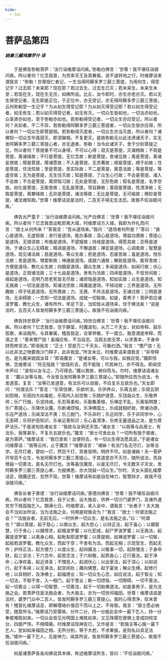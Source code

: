 ```yaml
---
hide:
  - toc
---
```


# **菩萨品第四**

##### 姚秦三藏鸠摩罗什 译

　　于是佛告弥勒菩萨：‘汝行诣维摩诘问疾。’弥勒白佛言：‘世尊！我不堪任诣彼问疾。所以者何？忆念我昔，为兜率天王及其眷属，说不退转地之行，时维摩诘来谓我言：“弥勒！世尊授仁者记，一生当得阿耨多罗三藐三菩提，为用何生，得受记乎？过去耶？未来耶？现在耶？若过去生，过去生已灭；若未来生，未来生未至；若现在生，现在生无住，如佛所说。比丘，汝今即时，亦生亦老亦灭。若以无生得受记者，无生即是正位，于正位中，亦无受记，亦无得阿耨多罗三藐三菩提，云何弥勒受一生记乎？为从如生得受记耶？为从如灭得受记耶？若以如生得受记者，如无有生；若以如灭得受记者，如无有灭。一切众生皆如也，一切法亦如也，众圣贤亦如也，至于弥勒亦如也。若弥勒得受记者，一切众生亦应受记，所以者何？夫如者，不二不异，若弥勒得阿耨多罗三藐三菩提者，一切众生皆亦应得，所以者何？一切众生即菩提相。若弥勒得灭度者，一切众生亦当灭度，所以者何？诸佛知一切众生毕竟寂灭，即涅槃相，不复更灭。是故弥勒无以此法诱诸天子，实无发阿耨多罗三藐三菩提心者，亦无退者。弥勒！当令此诸天子，舍于分别菩提之见，所以者何？菩提者不可以身得，不可以心得；寂灭是菩提，灭诸相故；不观是菩提，离诸缘故；不行是菩提，无忆念故；断是菩提，舍诸见故；离是菩提，离诸妄想故；障是菩提，障诸愿故；不入是菩提，无贪著故；顺是菩提，顺于如故；住是菩提，住法性故；至是菩提，至实际故；不二是菩提，离意法故；等是菩提，等虚空故；无为是菩提，无生住灭故；知是菩提，了众生心行故；不会是菩提，诸入不会故；不合是菩提，离烦恼习故；无处是菩提，无形色故；假名是菩提，名字空故。如化是菩提，无取舍故；无乱是菩提，常自静故；善寂是菩提，性清净故；无取是菩提，离攀缘故；无异是菩提，诸法等故；无比是菩提，无可喻故；微妙是菩提，诸法难知故。”世尊！维摩诘说是法时，二百天子得无生法忍。故我不任诣彼问疾。’

　　佛告光严童子：‘汝行诣维摩诘问疾。’光严白佛言：‘世尊！我不堪任诣彼问疾。所以者何？忆念我昔出毗耶离大城，时维摩诘方入城，我即为作礼而问言：“居士从何所来？”答我言：“吾从道场来。”我问：“道场者何所是？”答曰：“直心是道场，无虚假故；发行是道场，能办事故；深心是道场，增益功德故；菩提心是道场，无错谬故；布施是道场，不望报故；持戒是道场，得愿具故；忍辱是道场，于诸众生心无碍故；精进是道场，不懈退故；禅定是道场，心调柔故；智慧是道场，现见诸法故；慈是道场，等众生故；悲是道场，忍疲苦故；喜是道场，悦乐法故；舍是道场，憎爱断故；神通是道场，成就六通故；解脱是道场，能背舍故；方便是道场，教化众生故；四摄是道场，摄众生故；多闻是道场，如闻行故；伏心是道场，正观诸法故；三十七品是道场，舍有为法故；四谛是道场，不诳世间故；缘起是道场，无明乃至老死皆无尽故；诸烦恼是道场，知如实故；众生是道场，知无我故；一切法是道场，知诸法空故；降魔是道场，不倾动故；三界是道场，无所趣故；师子吼是道场，无所畏故；力、无畏、不共法是道场，无诸过故；三明是道场，无余碍故；一念知一切法是道场，成就一切智故。如是，善男子！菩萨若应诸波罗蜜，教化众生，诸有所作，举足下足，当知皆从道场来，住于佛法矣！”说是法时，五百天人皆发阿耨多罗三藐三菩提心，故我不任诣彼问疾。’

　　佛告持世菩萨：‘汝行诣维摩诘问疾。’持世白佛言：‘世尊！我不堪任诣彼问疾。所以者何？忆念我昔，住于静室，时魔波旬，从万二千天女，状如帝释，鼓乐弦歌，来诣我所。与其眷属，稽首我足，合掌恭敬，于一面立。我意谓是帝释，而语之言：“善来憍尸迦！虽福应有，不当自恣。当观五欲无常，以求善本，于身命财而修坚法。”即语我言：“正士！受是万二千天女，可备扫洒。”我言：“憍尸迦！无以此非法之物要我沙门释子，此非我宜。”所言未讫，时维摩诘来谓我言：“非帝释也，是为魔来娆固汝耳！”即语魔言：“是诸女等，可以与我，如我应受。”魔即惊惧，念维摩诘：“将无恼我？”欲隐形去，而不能隐；尽其神力，亦不得去。即闻空中声曰：“波旬以女与之，乃可得去。”魔以畏故，俯仰而与。尔时，维摩诘语诸女言：“魔以汝等与我，今汝皆当发阿耨多罗三藐三菩提心。”即随所应而为说法，令发道意。复言：“汝等已发道意，有法乐可以自娱，不应复乐五欲乐也。”天女即问：“何谓法乐？”答言：“乐常信佛，乐欲听法，乐供养众，乐离五欲；乐观五阴如怨贼，乐观四大如毒蛇，乐观内入如空聚；乐随护道意，乐饶益众生，乐敬养师；乐广行施，乐坚持戒，乐忍辱柔和，乐勤集善根，乐禅定不乱，乐离垢明慧；乐广菩提心，乐降伏众魔，乐断诸烦恼，乐净佛国土，乐成就相好故，修诸功德，乐庄严道场；乐闻深法不畏；乐三脱门，不乐非时；乐近同学，乐于非同学中，心无恚碍；乐将护恶知识，乐亲近善知识；乐心喜清净，乐修无量道品之法，是为菩萨法乐。”于是波旬告诸女言：“我欲与汝俱还天宫。”诸女言：“以我等与此居士，有法乐，我等甚乐，不复乐五欲乐也。”魔言：“居士可舍此女？一切所有施于彼者，是为菩萨。”维摩诘言：“我已舍矣！汝便将去，令一切众生得法愿具足。”于是诸女问维摩诘：“我等云何，止于魔宫？”维摩诘言：“诸姊！有法门名无尽灯，汝等当学。无尽灯者，譬如一灯，然百千灯，冥者皆明，明终不尽。如是诸姊！夫一菩萨开导百千众生，令发阿耨多罗三藐三菩提心，于其道意亦不灭尽，随所说法，而自增益一切善法，是名无尽灯也。汝等虽住魔宫，以是无尽灯，令无数天子天女，发阿耨多罗三藐三菩提心者，为报佛恩，亦大饶益一切众生。”尔时，天女头面礼维摩诘足，随魔还宫，忽然不现。世尊！维摩诘有如是自在神力，智慧辩才，故我不任诣彼问疾。’

　　佛告长者子善德：‘汝行诣维摩诘问疾。’善德向佛言：‘世尊！我不堪任诣彼问疾。所以者何？忆念我昔，自于父舍，设大施会，供养一切沙门婆罗门，及诸外道贫穷下贱孤独乞人。期满七日，时维摩诘，来入会中，谓我言：“长者子！夫大施会不当如汝所设，当为法施之会，何用是财施会为？”我言：“居士！何谓法施之会？”“法施会者，无前无后，一时供养一切众生，是名法施之会。”曰：“何谓也？”谓以菩提，起于慈心；以救众生，起大悲心；以持正法，起于喜心；以摄智慧，行于舍心；以摄悭贪，起檀波罗蜜；以化犯戒，起尸罗波罗蜜；以无我法，起羼提波罗蜜；以离身心相，起毗梨耶波罗蜜；以菩提相，起禅波罗蜜；以一切智，起般若波罗蜜。教化众生，而起于空；不舍有为法，而起无相；示现受生，而起无作；护持正法，起方便力；以度众生，起四摄法；以敬事一切，起除慢法；于身命财，起三坚法；于六念中，起思念法；于六和敬，起质直心；正行善法，起于净命；心净欢喜，起近贤圣；不憎恶人，起调伏心；以出家法，起于深心；以如说行，起于多闻；以无诤法，起空闲处；趣向佛慧，起于宴坐；解众生缚，起修行地；以具相好，及净佛土，起福德业；知一切众生心念，如应说法，起于智业；知一切法，不取不舍，入一相门，起于慧业；断一切烦恼、一切障碍、一切不善法，起一切善业；以得一切智慧、一切善法，起于一切助佛道法。如是善男子，是为法施之会。若菩萨住是法施会者，为大施主，亦为一切世间福田。世尊！维摩诘说是法时，婆罗门众中二百人，皆发阿耨多罗三藐三菩提心。我时心得清净，叹未曾有！稽首礼维摩诘足，即解璎珞价值百千而以上之，不肯取。我言：“居士愿必纳受，随意所与。”维摩诘乃受璎珞，分作二分，持一分施此会中一最下乞人，持一分奉彼难胜如来。一切众会皆见光明国土难胜如来，又见珠璎在彼佛上变成四柱宝台，四面严饰，不相障蔽。时维摩诘现神变已，又作是言：“若施主等心施一最下乞人，犹如如来福田之相，无所分别，等于大悲，不求果报，是则名曰具足法施。”城中一最下乞人，见是神力，闻其所说，皆发阿耨多罗三藐三菩提心，故我不任诣彼问疾。’

　　如是诸菩萨各各向佛说其本缘，称述维摩诘所言，皆曰：‘不任诣彼问疾。’